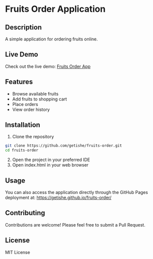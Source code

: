 # Fruits Order Application

## Description

A simple application for ordering fruits online.

## Live Demo

Check out the live demo: [Fruits Order App](https://getishe.github.io/fruits-order/)

## Features

- Browse available fruits
- Add fruits to shopping cart
- Place orders
- View order history

## Installation

1. Clone the repository

```bash
git clone https://github.com/getishe/fruits-order.git
cd fruits-order
```

2. Open the project in your preferred IDE
3. Open index.html in your web browser

## Usage

You can also access the application directly through the GitHub Pages deployment at:
https://getishe.github.io/fruits-order/

## Contributing

Contributions are welcome! Please feel free to submit a Pull Request.

## License

MIT License
